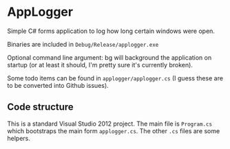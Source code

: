# AppLogger

Simple C# forms application to log how long certain windows were open.

Binaries are included in `Debug/Release/applogger.exe`

Optional command line argument: bg will background the application on startup (or at least it should, I'm pretty sure it's currently broken).

Some todo items can be found in `applogger/applogger.cs` (I guess these are to be converted into Github issues).

## Code structure

This is a standard Visual Studio 2012 project. The main file is `Program.cs` which bootstraps the main form `applogger.cs`. The other `.cs` files are some helpers.

